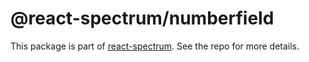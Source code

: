 # @react-spectrum/numberfield

This package is part of [react-spectrum](https://github.com/adobe/react-spectrum). See the repo for more details.
